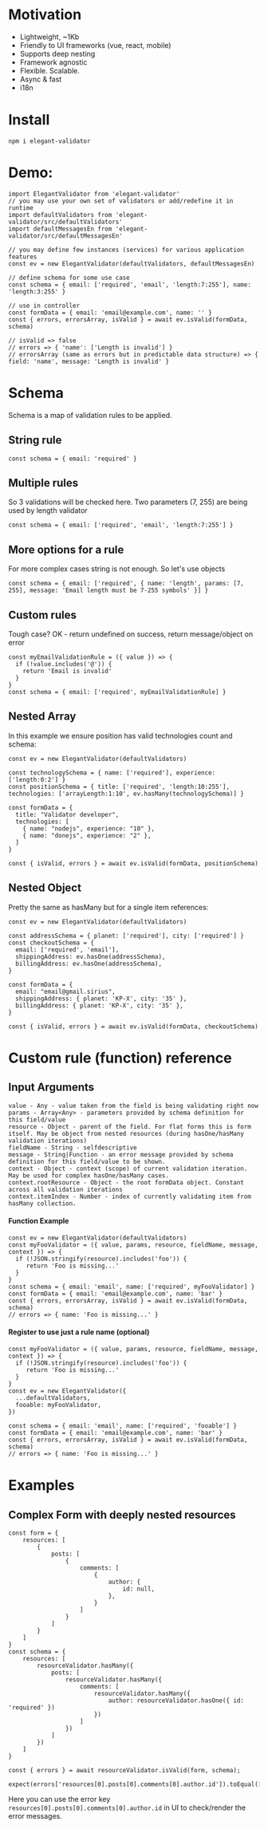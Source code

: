 # Motivation

- Lightweight, ~1Kb
- Friendly to UI frameworks (vue, react, mobile)
- Supports deep nesting
- Framework agnostic
- Flexible. Scalable.
- Async & fast
- i18n

# Install

```
npm i elegant-validator
```

# Demo:
```
import ElegantValidator from 'elegant-validator'
// you may use your own set of validators or add/redefine it in runtime
import defaultValidators from 'elegant-validator/src/defaultValidators'
import defaultMessagesEn from 'elegant-validator/src/defaultMessagesEn'

// you may define few instances (services) for various application features
const ev = new ElegantValidator(defaultValidators, defaultMessagesEn) 

// define schema for some use case
const schema = { email: ['required', 'email', 'length:7:255'], name: 'length:3:255' }

// use in controller 
const formData = { email: 'email@example.com', name: '' }
const { errors, errorsArray, isValid } = await ev.isValid(formData, schema)

// isValid => false
// errors => { 'name': ['Length is invalid'] }
// errorsArray (same as errors but in predictable data structure) => { field: 'name', message: 'Length is invalid' }
```

# Schema
Schema is a map of validation rules to be applied.

## String rule
```
const schema = { email: 'required' }
```

## Multiple rules
So 3 validations will be checked here. Two parameters (7, 255) are being used by length validator 
```
const schema = { email: ['required', 'email', 'length:7:255'] }
```

## More options for a rule
For more complex cases string is not enough. So let's use objects
```
const schema = { email: ['required', { name: 'length', params: [7, 255], message: 'Email length must be 7-255 symbols' }] }
```

## Custom rules
Tough case? OK - return undefined on success, return message/object on error
```
const myEmailValidationRule = ({ value }) => {
  if (!value.includes('@')) {
    return 'Email is invalid'
  }
}
const schema = { email: ['required', myEmailValidationRule] }
```

## Nested Array
In this example we ensure position has valid technologies count and schema: 
```
const ev = new ElegantValidator(defaultValidators) 

const technologySchema = { name: ['required'], experience: ['length:0:2'] }
const positionSchema = { title: ['required', 'length:10:255'], technologies: ['arrayLength:1:10', ev.hasMany(technologySchema)] }

const formData = {
  title: "Validator developer",
  technologies: [
    { name: "nodejs", experience: "10" },
    { name: "donejs", experience: "2" },
  ]
}

const { isValid, errors } = await ev.isValid(formData, positionSchema)
```

## Nested Object
Pretty the same as hasMany but for a single item references:
```
const ev = new ElegantValidator(defaultValidators) 

const addressSchema = { planet: ['required'], city: ['required'] }
const checkoutSchema = { 
  email: ['required', 'email'],
  shippingAddress: ev.hasOne(addressSchema),
  billingAddress: ev.hasOne(addressSchema),
}

const formData = {
  email: "email@gmail.sirius",
  shippingAddress: { planet: 'KP-X', city: '35' },
  billingAddress: { planet: 'KP-X', city: '35' },
}

const { isValid, errors } = await ev.isValid(formData, checkoutSchema)
```

# Custom rule (function) reference

## Input Arguments
```
value - Any - value taken from the field is being validating right now
params - Array<Any> - parameters provided by schema definition for this field/value
resource - Object - parent of the field. For flat forms this is form itself. May be object from nested resources (during hasOne/hasMany validation iterations) 
fieldName - String - selfdescriptive
message - String|Function - an error message provided by schema definition for this field/value to be shown.
context - Object - context (scope) of current validation iteration. May be used for complex hasOne/hasMany cases.
context.rootResource - Object - the root formData object. Constant across all validation iterations
context.itemIndex - Number - index of currently validating item from hasMany collection. 
```

#### Function Example
```
const ev = new ElegantValidator(defaultValidators) 
const myFooValidator = ({ value, params, resource, fieldName, message, context }) => {
  if (!JSON.stringify(resource).includes('foo')) {
     return 'Foo is missing...'
  }
}
const schema = { email: 'email', name: ['required', myFooValidator] }
const formData = { email: 'email@example.com', name: 'bar' }
const { errors, errorsArray, isValid } = await ev.isValid(formData, schema)
// errors => { name: 'Foo is missing...' }
```

#### Register to use just a rule name (optional)
```
const myFooValidator = ({ value, params, resource, fieldName, message, context }) => {
  if (!JSON.stringify(resource).includes('foo')) {
     return 'Foo is missing...'
  }
}
const ev = new ElegantValidator({
  ...defaultValidators,
  fooable: myFooValidator,
}) 

const schema = { email: 'email', name: ['required', 'fooable'] }
const formData = { email: 'email@example.com', name: 'bar' }
const { errors, errorsArray, isValid } = await ev.isValid(formData, schema)
// errors => { name: 'Foo is missing...' }
```

# Examples

## Complex Form with deeply nested resources
```
const form = {
    resources: [
        {
            posts: [
                {
                    comments: [
                        {
                            author: {
                                id: null,
                            },
                        }
                    ]
                }
            ]
        }
    ]
}
const schema = {
    resources: [
        resourceValidator.hasMany({
            posts: [
                resourceValidator.hasMany({
                    comments: [
                        resourceValidator.hasMany({
                            author: resourceValidator.hasOne({ id: 'required' })
                        })
                    ]
                })
            ]
        })
    ]
}

const { errors } = await resourceValidator.isValid(form, schema);

expect(errors['resources[0].posts[0].comments[0].author.id']).toEqual(['Required'])
```
Here you can use the error key `resources[0].posts[0].comments[0].author.id` in UI to check/render the error messages.

